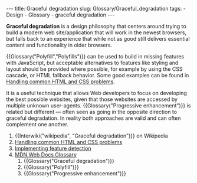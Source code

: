 --- title: Graceful degradation slug: Glossary/Graceful_degradation tags: - Design - Glossary - graceful degradation ---

**Graceful degradation** is a design philosophy that centers around trying to build a modern web site/application that will work in the newest browsers, but falls back to an experience that while not as good still delivers essential content and functionality in older browsers.

{{Glossary("Polyfill","Polyfills")}} can be used to build in missing features with JavaScript, but acceptable alternatives to features like styling and layout should be provided where possible, for example by using the CSS cascade, or HTML fallback behavior. Some good examples can be found in [Handling common HTML and CSS problems](/en-US/docs/Learn/Tools_and_testing/Cross_browser_testing/HTML_and_CSS).

It is a useful technique that allows Web developers to focus on developing the best possible websites, given that those websites are accessed by multiple unknown user-agents. {{Glossary("Progressive enhancement")}} is related but different — often seen as going in the opposite direction to graceful degradation. In reality both approaches are valid and can often complement one another.

1.  {{Interwiki("wikipedia", "Graceful degradation")}} on Wikipedia
2.  [Handling common HTML and CSS problems](/en-US/docs/Learn/Tools_and_testing/Cross_browser_testing/HTML_and_CSS)
3.  [Implementing feature detection](/en-US/docs/Learn/Tools_and_testing/Cross_browser_testing/Feature_detection)
4.  [MDN Web Docs Glossary](/en-US/docs/Glossary)
    1.  {{Glossary("Graceful degradation")}}
    2.  {{Glossary("Polyfill")}}
    3.  {{Glossary("Progressive enhancement")}}
